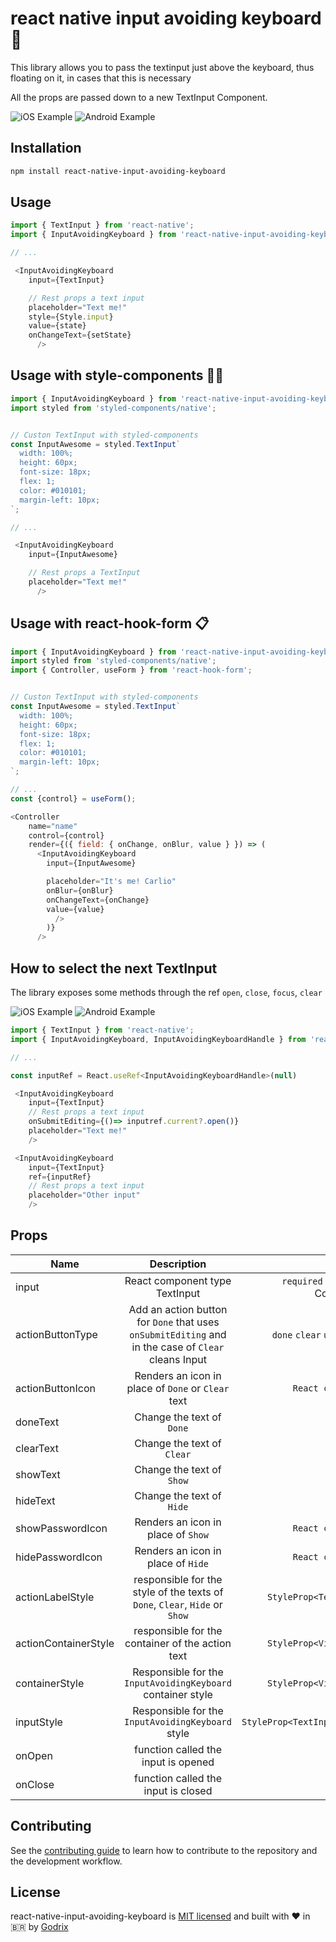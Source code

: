 # react native input avoiding keyboard 📲
This library allows you to pass the textinput just above the keyboard, thus floating on it, in cases that this is necessary

All the props are passed down to a new TextInput Component.

![iOS Example](./.github/images/ios/sample.gif) ![Android Example](./.github/images/android/sample.gif)

## Installation

```sh
npm install react-native-input-avoiding-keyboard
```

## Usage

```js
import { TextInput } from 'react-native';
import { InputAvoidingKeyboard } from 'react-native-input-avoiding-keyboard';

// ...

 <InputAvoidingKeyboard
    input={TextInput}

    // Rest props a text input
    placeholder="Text me!"
    style={Style.input}
    value={state}
    onChangeText={setState}
      />
```

## Usage with style-components 💅🏾

```js
import { InputAvoidingKeyboard } from 'react-native-input-avoiding-keyboard';
import styled from 'styled-components/native';


// Custon TextInput with styled-components
const InputAwesome = styled.TextInput`
  width: 100%;
  height: 60px;
  font-size: 18px;
  flex: 1;
  color: #010101;
  margin-left: 10px;
`;

// ...

 <InputAvoidingKeyboard
    input={InputAwesome}

    // Rest props a TextInput
    placeholder="Text me!"
      />
```
## Usage with react-hook-form 📋

```js
import { InputAvoidingKeyboard } from 'react-native-input-avoiding-keyboard';
import styled from 'styled-components/native';
import { Controller, useForm } from 'react-hook-form';


// Custon TextInput with styled-components
const InputAwesome = styled.TextInput`
  width: 100%;
  height: 60px;
  font-size: 18px;
  flex: 1;
  color: #010101;
  margin-left: 10px;
`;

// ...
const {control} = useForm();

<Controller
    name="name"
    control={control}
    render={({ field: { onChange, onBlur, value } }) => (
      <InputAvoidingKeyboard
        input={InputAwesome}

        placeholder="It's me! Carlio"
        onBlur={onBlur}
        onChangeText={onChange}
        value={value}
          />
        )}
      />
```
## How to select the next TextInput
The library exposes some methods through the ref `open`, `close`, `focus`, `clear`

![iOS Example](./.github/images/ios/sample-ref.gif) ![Android Example](./.github/images/android/sample-ref.gif)

```js
import { TextInput } from 'react-native';
import { InputAvoidingKeyboard, InputAvoidingKeyboardHandle } from 'react-native-input-avoiding-keyboard';

// ...

const inputRef = React.useRef<InputAvoidingKeyboardHandle>(null)

 <InputAvoidingKeyboard
    input={TextInput}
    // Rest props a text input
    onSubmitEditing={()=> inputref.current?.open()}
    placeholder="Text me!"
    />

 <InputAvoidingKeyboard
    input={TextInput}
    ref={inputRef}
    // Rest props a text input
    placeholder="Other input"
    />

```

## Props

| Name   |      Description      |  Details |
|----------|:-------------:|------:|
| input |  React component type TextInput | `required` TextInput Component |
 |actionButtonType| Add an action button for `Done` that uses `onSubmitEditing` and in the case of `Clear` cleans Input | `done`  `clear`  `undefined`|
 |actionButtonIcon| Renders an icon in place of `Done` or `Clear` text  | `React component` |
 |doneText| Change the text of `Done` | `string` |
 |clearText| Change the text of `Clear` | `string` |
 |showText|Change the text of `Show` | `string` |
 |hideText| Change the text of `Hide` | `string` |
 |showPasswordIcon| Renders an icon in place of `Show` | `React component` |
 |hidePasswordIcon|Renders an icon in place of `Hide`| `React component` |
 |actionLabelStyle| responsible for the style of the texts of `Done`, `Clear`, `Hide` or `Show` | `StyleProp<TextStyle>` |
 |actionContainerStyle| responsible for the container of the action text | `StyleProp<ViewStyle>` |
 |containerStyle| Responsible for the `InputAvoidingKeyboard` container style | `StyleProp<ViewStyle>` |
 |inputStyle| Responsible for the `InputAvoidingKeyboard` style | `StyleProp<TextInputStyle>`  |
 |onOpen| function called the input is opened | `function` |
 |onClose| function called the input is closed| `function` |

## Contributing

See the [contributing guide](CONTRIBUTING.md) to learn how to contribute to the repository and the development workflow.

## License

react-native-input-avoiding-keyboard is [MIT licensed](https://github.com/godrix/react-native-input-avoiding-keyboard/tree/main/LICENSE) and built with ❤️ in 🇧🇷 by [Godrix](https://www.linkedin.com/in/carlosgodri/)

